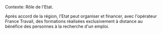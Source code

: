 Contexte: Rôle de l'Etat.

Après accord de la région, l'Etat peut organiser et financer, avec l'opérateur France Travail, des formations réalisées exclusivement à distance au bénéfice des personnes à la recherche d'un emploi.